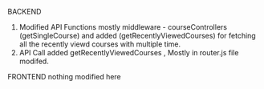BACKEND
1. Modified API Functions mostly middleware - courseControllers (getSingleCourse) and added (getRecentlyViewedCourses) for fetching all the recently viewd courses with multiple time.
2. API Call added getRecentlyViewedCourses , Mostly in router.js file modifed.


FRONTEND
nothing modified here
